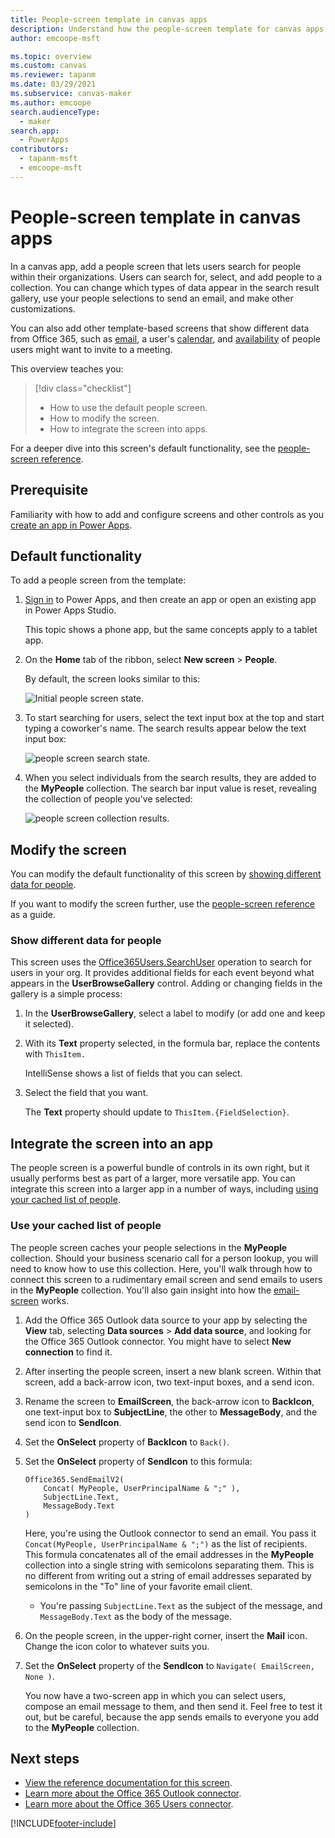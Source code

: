 ```yaml
---
title: People-screen template in canvas apps
description: Understand how the people-screen template for canvas apps works, modify the screen, and extend it as part of an app.
author: emcoope-msft

ms.topic: overview
ms.custom: canvas
ms.reviewer: tapanm
ms.date: 03/29/2021
ms.subservice: canvas-maker
ms.author: emcoope
search.audienceType: 
  - maker
search.app: 
  - PowerApps
contributors:
  - tapanm-msft
  - emcoope-msft
---
```


# People-screen template in canvas apps

In a canvas app, add a people screen that lets users search for people within their organizations. Users can search for, select, and add people to a collection. You can change which types of data appear in the search result gallery, use your people selections to send an email, and make other customizations.

You can also add other template-based screens that show different data from Office 365, such as [email](email-screen-overview.md), a user's [calendar](calendar-screen-overview.md), and [availability](meeting-screen-overview.md) of people users might want to invite to a meeting.

This overview teaches you:
> [!div class="checklist"]
> * How to use the default people screen.
> * How to modify the screen.
> * How to integrate the screen into apps.

For a deeper dive into this screen's default functionality, see the [people-screen reference](people-screen-reference.md).

## Prerequisite

Familiarity with how to add and configure screens and other controls as you [create an app in Power Apps](../data-platform-create-app-scratch.md).

## Default functionality

To add a people screen from the template:

1. [Sign in](https://make.powerapps.com?utm_source=padocs&utm_medium=linkinadoc&utm_campaign=referralsfromdoc) to Power Apps, and then create an app or open an existing app in Power Apps Studio.

    This topic shows a phone app, but the same concepts apply to a tablet app.

1. On the **Home** tab of the ribbon, select **New screen** > **People**.

    By default, the screen looks similar to this:

    ![Initial people screen state.](media/people-screen/people-screen-empty.png)

1. To start searching for users, select the text input box at the top and start typing a coworker's name. The search results appear below the text input box:

    ![people screen search state.](media/people-screen/people-browse-gall-full.png)

1. When you select individuals from the search results, they are added to the **MyPeople** collection. The search bar input value is reset, revealing the collection of people you've selected:

    ![people screen collection results.](media/people-screen/people-people-gall-full.png)

## Modify the screen

You can modify the default functionality of this screen by [showing different data for people](people-screen-overview.md#show-different-data-for-people).

If you want to modify the screen further, use the [people-screen reference](./people-screen-reference.md) as a guide.

### Show different data for people

This screen uses the [Office365Users.SearchUser](/connectors/office365users/#searchuser) operation to search for users in your org. It provides additional fields for each event beyond what appears in the **UserBrowseGallery** control. Adding or changing fields in the gallery is a simple process:

1. In the **UserBrowseGallery**, select a label to modify (or add one and keep it selected).

1. With its **Text** property selected, in the formula bar, replace the contents with `ThisItem.`

    IntelliSense shows a list of fields that you can select.

1. Select the field that you want.

    The **Text** property should update to `ThisItem.{FieldSelection}`.

## Integrate the screen into an app

The people screen is a powerful bundle of controls in its own right, but it usually performs best as part of a larger, more versatile app. You can integrate this screen into a larger app in a number of ways, including [using your cached list of people](people-screen-overview.md#use-your-cached-list-of-people).

### Use your cached list of people

The people screen caches your people selections in the **MyPeople** collection. Should your business scenario call for a person lookup, you will need to know how to use this collection. Here, you'll walk through how to connect this screen to a rudimentary email screen and send emails to users in the **MyPeople** collection. You'll also gain insight into how the [email-screen](./email-screen-overview.md) works.

1. Add the Office 365 Outlook data source to your app by selecting the **View** tab, selecting **Data sources** > **Add data source**, and looking for the Office 365 Outlook connector. You might have to select **New connection** to find it.
1. After inserting the people screen, insert a new blank screen. Within that screen, add a back-arrow icon, two text-input boxes, and a send icon.
1. Rename the screen to **EmailScreen**, the back-arrow icon to **BackIcon**, one text-input box to **SubjectLine**, the other to **MessageBody**, and the send icon to **SendIcon**.
1. Set the **OnSelect** property of **BackIcon** to `Back()`.
1. Set the **OnSelect** property of **SendIcon** to this formula:

    ```powerapps-dot
    Office365.SendEmailV2( 
        Concat( MyPeople, UserPrincipalName & ";" ), 
        SubjectLine.Text, 
        MessageBody.Text 
    )
    ```
    
    Here, you're using the Outlook connector to send an email. You pass it `Concat(MyPeople, UserPrincipalName & ";")` as the list of recipients. This formula concatenates all of the email addresses in the **MyPeople** collection into a single string with semicolons separating them. This is no different from writing out a string of email addresses separated by semicolons in the "To" line of your favorite email client.
    * You're passing `SubjectLine.Text` as the subject of the message, and `MessageBody.Text` as the body of the message.
1. On the people screen, in the upper-right corner, insert the **Mail** icon.
   Change the icon color to whatever suits you.
1. Set the **OnSelect** property of the **SendIcon** to `Navigate( EmailScreen, None )`.

    You now have a two-screen app in which you can select users, compose an email message to them, and then send it. Feel free to test it out, but be careful, because the app sends emails to everyone you add to the **MyPeople** collection.

## Next steps

* [View the reference documentation for this screen](./people-screen-reference.md).
* [Learn more about the Office 365 Outlook connector](../connections/connection-office365-outlook.md).
* [Learn more about the Office 365 Users connector](../connections/connection-office365-users.md).


[!INCLUDE[footer-include](../../../includes/footer-banner.md)]